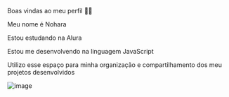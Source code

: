 Boas vindas ao meu perfil 💙💙
 
Meu nome é Nohara

Estou estudando na Alura

Estou me desenvolvendo na linguagem JavaScript

Utilizo esse espaço para minha organização e compartilhamento dos meu projetos desenvolvidos

![image](https://github.com/Nohar4/Nohara/assets/170366861/f3f112eb-9ec5-499e-bf94-189ab23ef464)

